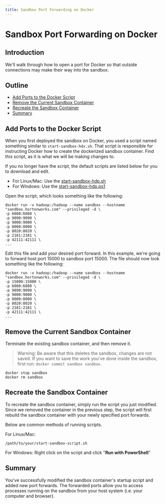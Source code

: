 ```yaml
---
title: Sandbox Port Forwarding on Docker
---
```


# Sandbox Port Forwarding on Docker

## Introduction

We'll walk through how to open a port for Docker so that outside connections may make their way into the sandbox.

## Outline

-   [Add Ports to the Docker Script](#add-ports-to-the-docker-script)
-   [Remove the Current Sandbox Container](#remove-the-current-sandbox-container)
-   [Recreate the Sandbox Container](#recreate-the-sandbox-container)
-   [Summary](#summary)

## Add Ports to the Docker Script

When you first deployed the sandbox on Docker, you used a script named something similar to `start-sandbox-hdx.sh`.  That script is responsible for instructing Docker how to create the dockerized sandbox container.  Find this script, as it is what we will be making changes to.

If you no longer have the script, the default scripts are listed below for you to download and edit.

-   For Linux/Mac: Use the [start-sandbox-hdp.sh](assets/start-sandbox-hdp.sh)
-   For Windows: Use the [start-sandbox-hdp.ps1](assets/start-sandbox-hdp.ps1)

Open the script, which looks something like the following:

```
docker run -v hadoop:/hadoop --name sandbox --hostname "sandbox.hortonworks.com" --privileged -d \
-p 6080:6080 \
-p 9090:9090 \
-p 9000:9000 \
-p 8000:8000 \
-p 8020:8020 \
-p 2181:2181 \
-p 42111:42111 \
...
```

Edit this file and add your desired port forward.  In this example, we're going to forward host port 15000 to sandbox port 15000.  The file should now look something like the following:

```
docker run -v hadoop:/hadoop --name sandbox --hostname "sandbox.hortonworks.com" --privileged -d \
-p 15000:15000 \
-p 6080:6080 \
-p 9090:9090 \
-p 9000:9000 \
-p 8000:8000 \
-p 8020:8020 \
-p 2181:2181 \
-p 42111:42111 \
...
```

## Remove the Current Sandbox Container

Terminate the existing sandbox container, and then remove it.

> Warning: Be aware that this deletes the sandbox, changes are not saved.  If you want to save the work you've done inside the sandbox, first run: `docker commit sandbox sandbox`.

```
docker stop sandbox
docker rm sandbox
```

## Recreate the Sandbox Container

To recreate the sandbox container, simply run the script you just modified.  Since we removed the container in the previous step, the script will first rebuild the sandbox container with your newly specified port forwards.

Below are common methods of running scripts.

For Linux/Mac:
```
/path/to/your/start-sandbox-script.sh
```

For Windows:
Right click on the script and click "**Run with PowerShell**"

## Summary

You've successfully modified the sandbox container's startup script and added new port forwards.  The forwarded ports allow you to access processes running on the sandbox from your host system (i.e. your computer and browser).
